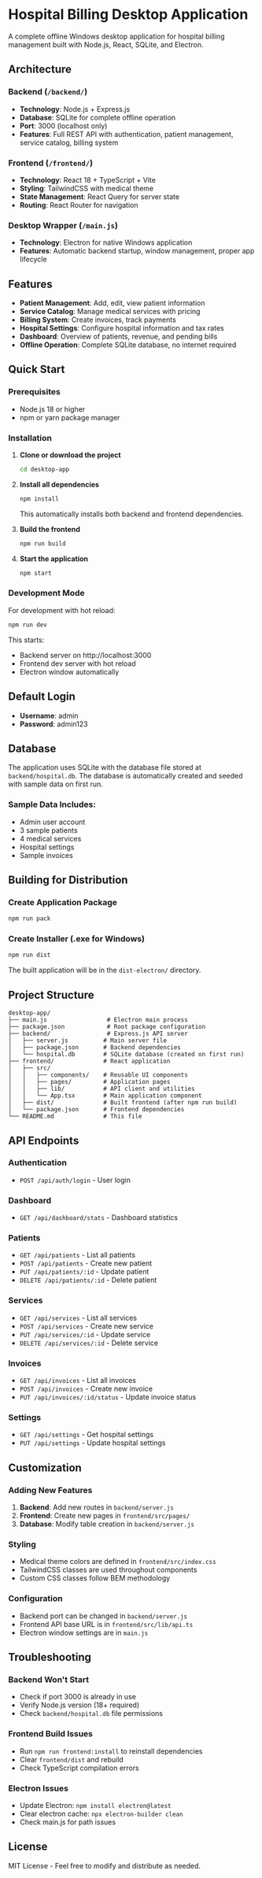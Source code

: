 # Hospital Billing Desktop Application

A complete offline Windows desktop application for hospital billing management built with Node.js, React, SQLite, and Electron.

## Architecture

### Backend (`/backend/`)
- **Technology**: Node.js + Express.js
- **Database**: SQLite for complete offline operation
- **Port**: 3000 (localhost only)
- **Features**: Full REST API with authentication, patient management, service catalog, billing system

### Frontend (`/frontend/`)
- **Technology**: React 18 + TypeScript + Vite
- **Styling**: TailwindCSS with medical theme
- **State Management**: React Query for server state
- **Routing**: React Router for navigation

### Desktop Wrapper (`/main.js`)
- **Technology**: Electron for native Windows application
- **Features**: Automatic backend startup, window management, proper app lifecycle

## Features

- **Patient Management**: Add, edit, view patient information
- **Service Catalog**: Manage medical services with pricing
- **Billing System**: Create invoices, track payments
- **Hospital Settings**: Configure hospital information and tax rates
- **Dashboard**: Overview of patients, revenue, and pending bills
- **Offline Operation**: Complete SQLite database, no internet required

## Quick Start

### Prerequisites
- Node.js 18 or higher
- npm or yarn package manager

### Installation

1. **Clone or download the project**
   ```bash
   cd desktop-app
   ```

2. **Install all dependencies**
   ```bash
   npm install
   ```
   This automatically installs both backend and frontend dependencies.

3. **Build the frontend**
   ```bash
   npm run build
   ```

4. **Start the application**
   ```bash
   npm start
   ```

### Development Mode

For development with hot reload:

```bash
npm run dev
```

This starts:
- Backend server on http://localhost:3000
- Frontend dev server with hot reload
- Electron window automatically

## Default Login

- **Username**: admin
- **Password**: admin123

## Database

The application uses SQLite with the database file stored at `backend/hospital.db`. The database is automatically created and seeded with sample data on first run.

### Sample Data Includes:
- Admin user account
- 3 sample patients
- 4 medical services
- Hospital settings
- Sample invoices

## Building for Distribution

### Create Application Package
```bash
npm run pack
```

### Create Installer (.exe for Windows)
```bash
npm run dist
```

The built application will be in the `dist-electron/` directory.

## Project Structure

```
desktop-app/
├── main.js                 # Electron main process
├── package.json            # Root package configuration
├── backend/                # Express.js API server
│   ├── server.js          # Main server file
│   ├── package.json       # Backend dependencies
│   └── hospital.db        # SQLite database (created on first run)
├── frontend/              # React application
│   ├── src/
│   │   ├── components/    # Reusable UI components
│   │   ├── pages/         # Application pages
│   │   ├── lib/           # API client and utilities
│   │   └── App.tsx        # Main application component
│   ├── dist/              # Built frontend (after npm run build)
│   └── package.json       # Frontend dependencies
└── README.md              # This file
```

## API Endpoints

### Authentication
- `POST /api/auth/login` - User login

### Dashboard
- `GET /api/dashboard/stats` - Dashboard statistics

### Patients
- `GET /api/patients` - List all patients
- `POST /api/patients` - Create new patient
- `PUT /api/patients/:id` - Update patient
- `DELETE /api/patients/:id` - Delete patient

### Services
- `GET /api/services` - List all services
- `POST /api/services` - Create new service
- `PUT /api/services/:id` - Update service
- `DELETE /api/services/:id` - Delete service

### Invoices
- `GET /api/invoices` - List all invoices
- `POST /api/invoices` - Create new invoice
- `PUT /api/invoices/:id/status` - Update invoice status

### Settings
- `GET /api/settings` - Get hospital settings
- `PUT /api/settings` - Update hospital settings

## Customization

### Adding New Features
1. **Backend**: Add new routes in `backend/server.js`
2. **Frontend**: Create new pages in `frontend/src/pages/`
3. **Database**: Modify table creation in `backend/server.js`

### Styling
- Medical theme colors are defined in `frontend/src/index.css`
- TailwindCSS classes are used throughout components
- Custom CSS classes follow BEM methodology

### Configuration
- Backend port can be changed in `backend/server.js`
- Frontend API base URL is in `frontend/src/lib/api.ts`
- Electron window settings are in `main.js`

## Troubleshooting

### Backend Won't Start
- Check if port 3000 is already in use
- Verify Node.js version (18+ required)
- Check `backend/hospital.db` file permissions

### Frontend Build Issues
- Run `npm run frontend:install` to reinstall dependencies
- Clear `frontend/dist` and rebuild
- Check TypeScript compilation errors

### Electron Issues
- Update Electron: `npm install electron@latest`
- Clear electron cache: `npx electron-builder clean`
- Check main.js for path issues

## License

MIT License - Feel free to modify and distribute as needed.